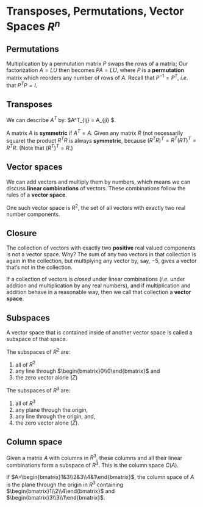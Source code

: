 # Transposes, Permutations, Vector Spaces $R^n$



## Permutations

Multiplication by a permutation matrix $P$ swaps the rows of a matrix; Our factorization $A = LU$ then becomes $PA = LU$, where $P$ is a **permutation** matrix which reorders any number of rows of $A$. Recall that $P^{−1} = P^{T}$, $i.e$. that $P^TP = I$. 



## Transposes 

We can describe $A^T$ by: $A^T_{ij}  = A_{ji} $.

A matrix $A$ is **symmetric** if $A^T = A$. Given any matrix $R$ (not necessarily square) the product $R^TR$ is always **symmetric**, because $(R^TR)^T = R^T(RT)^T = R^TR$. (Note that $(R^T)^T = R$.) 

## Vector spaces 

We can add vectors and multiply them by numbers, which means we can discuss **linear combinations** of vectors. These combinations follow the rules of a **vector space**. 

One such vector space is $R^2$, the set of all vectors with exactly two real number components. 



## Closure 

The collection of vectors with exactly two **positive** real valued components is not a vector space. Why? The sum of any two vectors in that collection is again in the collection, but multiplying any vector by, say, −5, gives a vector that’s not in the collection. 



If a collection of vectors is *closed* under linear combinations ($i.e.$ under addition and multiplication by any real numbers), and if multiplication and addition behave in a reasonable way, then we call that collection a **vector space**. 

## Subspaces 

A vector space that is contained inside of another vector space is called a subspace of that space. 

The subspaces of $R^2$ are: 

1. all of $R^2$
2. any line through $\begin{bmatrix}0\\0\end{bmatrix}$ and
3. the zero vector alone $(Z)$

The subspaces of $R^3$ are: 

1. all of $R^3$
2. any plane through the origin,
3. any line through the origin, and,
4. the zero vector alone $(Z)$.

## Column space 

Given a matrix $A$ with columns in $R^3$, these columns and all their linear combinations form a subspace of $R^3$. This is the column space $C(A)$. 

If $A=\begin{bmatrix}1&3\\2&3\\4&1\end{bmatrix}$, the column space of $A$ is the plane through the origin in $R^3$ containing  $\begin{bmatrix}1\\2\\4\end{bmatrix}$ and $\begin{bmatrix}3\\3\\1\end{bmatrix}$.